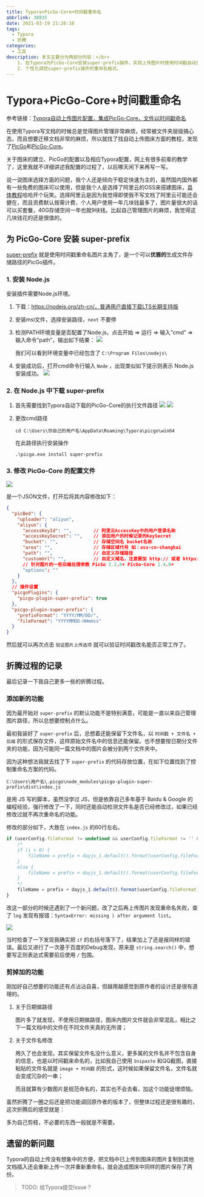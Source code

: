 ```yaml
---
title: Typora+PicGo-Core+时间戳重命名
abbrlink: 38835
date: 2021-03-19 21:26:18
tags: 
  - Typora
  - 折腾
categories: 
  - 工具
description: 本文主要分为两部分内容：</br>
	1. 在Typora为PicGo-Core安装super-prefix插件，实现上传图片时使用时间戳自动重命名；
	2. 个性化调控super-prefix插件的重命名格式。
---
```


# Typora+PicGo-Core+时间戳重命名

参考链接：[Typora自动上传图片配置，集成PicGo-Core，文件以时间戳命名](https://blog.csdn.net/in_the_road/article/details/105733292) 

在使用Typora写文档的时候总是觉得图片管理非常麻烦，经常被文件夹层级搞心态，而且想要迁移文档非常的麻烦，所以就找了找自动上传图床方面的教程，发现了[PicGo](https://github.com/Molunerfinn/PicGo)和[PicGo-Core](https://picgo.github.io/PicGo-Core-Doc/)。

关于图床的建立、PicGo的配置以及相应Typora配置，网上有很多前辈的教学了，这里我就不详细讲述我配置的过程了，以后哪天闲下来再写一写。

说一说图床选择方面的问题，我个人还是倾向于稳定快速为主的，虽然国内国外都有一些免费的图床可以使用，但是我个人是选择了阿里云的OSS来搭建图床，[具体教程](https://www.baidu.com/)哈哈开个玩笑。选择阿里云是因为我觉得即使我不写文档了阿里云可能还会健在，而且资费默认按需计费，个人用户使用一年几块钱最多了，图片量很大的话可以买套餐，40G存储空间一年也就9块钱。比起自己管理图片的麻烦，我觉得这几块钱花的还是很值的。

## 为 PicGo-Core 安装 super-prefix

[super-prefix](https://github.com/gclove/picgo-plugin-super-prefix) 就是使用时间戳重命名图片主角了，是一个可以**优雅的**生成文件存储路径的PicGo插件。

### 1. 安装 Node.js

安装插件需要Node.js环境。

1. 下载：https://nodejs.org/zh-cn/，普通用户直接下载LTS长期支持版

2. 安装msi文件，选择安装路径，`next` 不要停

3. 检测PATH环境变量是否配置了Node.js，点击开始 => 运行 => 输入”cmd” => 输入命令”path”，输出如下结果：
   ![](http://connor-sun-pic.oss-cn-shanghai.aliyuncs.com/imghost/2021/03/19/20210319-141541.png)

   我们可以看到环境变量中已经包含了 `C:\Program Files\nodejs\` 

4. 安装成功后，打开cmd命令行输入 `Node` ，出现类似如下提示则表示 Node.js 安装成功。
   ![](http://connor-sun-pic.oss-cn-shanghai.aliyuncs.com/imghost/2021/03/19/20210319-114604.png)

### 2. 在 Node.js 中下载 super-prefix

1. 首先需要找到Typora自动下载的PicGo-Core的执行文件路径
   ![](http://connor-sun-pic.oss-cn-shanghai.aliyuncs.com/imghost/2021/03/19/20210319-114926.png)
   ![](http://connor-sun-pic.oss-cn-shanghai.aliyuncs.com/imghost/2021/03/19/20210319-114809.png)

2. 更改cmd路径

   ```shell
   cd C:\Users\你自己的用户名\AppData\Roaming\Typora\picgo\win64
   ```

   在此路径执行安装操作

   ```shell
   .\picgo.exe install super-prefix
   ```

### 3. 修改 PicGo-Core 的配置文件

![](http://connor-sun-pic.oss-cn-shanghai.aliyuncs.com/imghost/2021/03/19/20210319-115450.png)

是一个JSON文件，打开后将其内容修改如下：

```json
{
  "picBed": {
    "uploader": "aliyun",
    "aliyun": {
      "accessKeyId": "",		// 阿里云AccessKey中的用户登录名称
      "accessKeySecret": "",	// 添加用户的时候记录的KeySecret
      "bucket": "", 			// 存储空间名 bucket名称
      "area": "", 				// 存储区域代号 如：oss-cn-shanghai
      "path": "", 				// 自定义存储路径
      "customUrl": "", 			// 自定义域名，注意要加 http:// 或者 https://
      // 针对图片的一些后缀处理参数 PicGo 2.2.0+ PicGo-Core 1.4.0+
      "options": ""
    }
  },
  // 插件设置
  "picgoPlugins": {
    "picgo-plugin-super-prefix": true
  },
  "picgo-plugin-super-prefix": {
    "prefixFormat": "YYYY/MM/DD/",
    "fileFormat": "YYYYMMDD-HHmmss"
  }
}
```

然后就可以再次点击 `验证图片上传选项` 就可以验证时间戳改名能否正常工作了。

## 折腾过程的记录

最后记录一下我自己更多一些的折腾过程。

### 添加新的功能

因为最开始对 `super-prefix` 的默认功能不是特别满意，可能是一直以来自己管理图片路径，所以总想要控制点什么。

最初我装好了 `super-prefix` 后，总想着还能保留下文件名，以 `时间戳 + 文件名 + 后缀` 的形式保存文件，这样原始文件名中的信息还能保留。也不想要按日期分文件夹的功能，因为可能同一篇文档中的图片会被分到两个文件夹中。

因为这种想法我就去找了下 `super-prefix` 的代码存放位置，在如下位置找到了控制重命名方案的代码。

```
C:\Users\用户名\.picgo\node_modules\picgo-plugin-super-prefix\dist\index.js
```

是用 JS 写的脚本，虽然没学过 JS，但是依靠自己多年基于 Baidu & Google 的编程经验，强行修改了一下，同时还能自动检测文件名是否已经修改过，如果已经修改过就不再次重命名的功能。

修改的部分如下，大致在 `index.js` 的60行左右。

```javascript
if (userConfig.fileFormat != undefined && userConfig.fileFormat != '' && String(fileName).search(/[0-9]{0} ( - | _ ){1} [0-9]{6}/)) {
    /*
    if (i > 0) {
        fileName = prefix + dayjs_1.default().format(userConfig.fileFormat) + '-' + i + ctx.output[i].extname;
    }
    else {
        fileName = prefix + dayjs_1.default().format(userConfig.fileFormat) + ctx.output[i].extname;
    }
    */
    fileName = prefix + dayjs_1.default().format(userConfig.fileFormat) + '_' + String(fileName).split(".", 1) + '_' + i + ctx.output[i].extname;
}
```

改这一部分的时候还遇到了一个新问题，改了之后再上传图片发现重命名失败，查了 `log` 发现有报错：`SyntaxError: missing ) after argument list`。

![](http://connor-sun-pic.oss-cn-shanghai.aliyuncs.com/imghost/2021/03/19/20210319-122129.png)

当时检查了一下发现我确实把 `if` 的右括号落下了，结果加上了还是报同样的错误。最后又进行了一次基于百度的Debug发现，原来是 `string.search()` 中，想要写正则表达式需要前后使用 `/` 包围。

### 剪掉加的功能

刚加好自己想要的功能还有点沾沾自喜，但越用越感觉到原作者的设计还是很有道理的。

1. 关于日期做路径

   图片多了就发现，不使用日期做路径，图床内图片文件就会非常混乱，相比之下一篇文档中的文件在不同文件夹真的无所谓；

2. 关于文件名修改

   用久了也会发现，其实保留文件名没什么意义，更多属的文件名并不包含自身的信息，也是以时间戳来命名的，比如我自己使用 `Snipaste` 和QQ截图，直接粘贴的文件名就是 `image + 时间戳` 的形式，这时候如果保留文件名，文件名就会变成冗杂的一串；

   而且就算有少数图片是规范命名的，其实也不会去看，加这个功能徒增烦恼。

虽然折腾了一圈之后还是把功能调回原作者的版本了，但整体过程还是很有趣的，这次折腾后的感受就是：

多为自己剪枝，不必要的东西一般就是不需要。



## 遗留的新问题

Typora的自动上传没有想象中的方便，把文档中已上传到图床的图片复制到其他文档插入还会重新上传一次并重新重命名，就会造成图床中同样的图片保存了两份。

> TODO: 给Typora提交Issue？